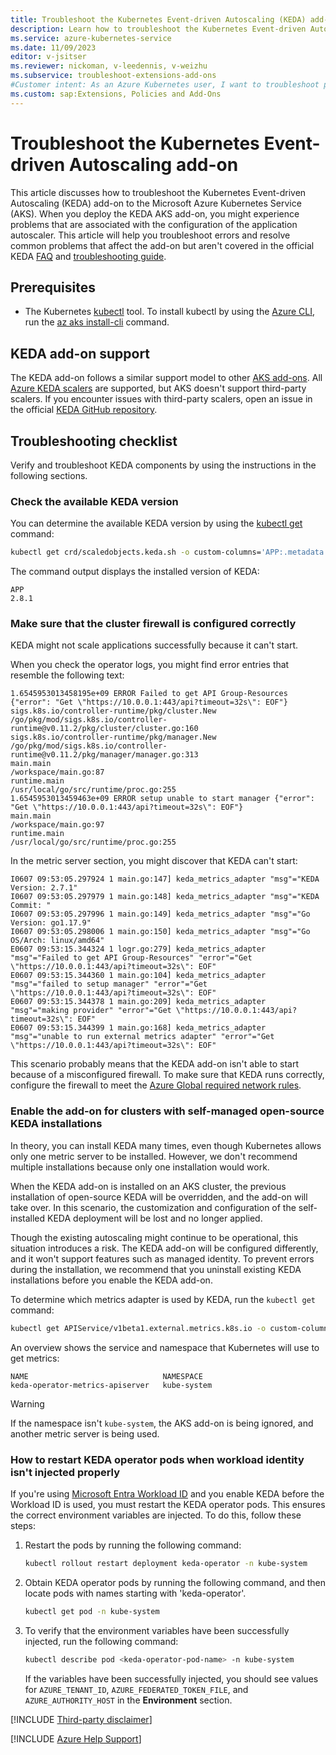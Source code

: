 ```yaml
---
title: Troubleshoot the Kubernetes Event-driven Autoscaling (KEDA) add-on
description: Learn how to troubleshoot the Kubernetes Event-driven Autoscaling (KEDA) add-on to the Azure Kubernetes Service (AKS).
ms.service: azure-kubernetes-service
ms.date: 11/09/2023
editor: v-jsitser
ms.reviewer: nickoman, v-leedennis, v-weizhu
ms.subservice: troubleshoot-extensions-add-ons
#Customer intent: As an Azure Kubernetes user, I want to troubleshoot problems that involve the Kubernetes Event-driven Autoscaling (KEDA) add-on so that I can successfully use event-driven autoscaling on Azure Kubernetes Service (AKS).
ms.custom: sap:Extensions, Policies and Add-Ons
---
```


# Troubleshoot the Kubernetes Event-driven Autoscaling add-on

This article discusses how to troubleshoot the Kubernetes Event-driven Autoscaling (KEDA) add-on to the Microsoft Azure Kubernetes Service (AKS). When you deploy the KEDA AKS add-on, you might experience problems that are associated with the configuration of the application autoscaler. This article will help you troubleshoot errors and resolve common problems that affect the add-on but aren't covered in the official KEDA [FAQ][keda-faq] and [troubleshooting guide][keda-troubleshooting].

## Prerequisites

- The Kubernetes [kubectl](https://kubernetes.io/docs/reference/kubectl/overview/) tool. To install kubectl by using the [Azure CLI](/cli/azure/install-azure-cli), run the [az aks install-cli](/cli/azure/aks#az-aks-install-cli) command.

## KEDA add-on support

The KEDA add-on follows a similar support model to other [AKS add-ons](/azure/aks/integrations). All [Azure KEDA scalers](https://keda.sh/docs/scalers/) are supported, but AKS doesn't support third-party scalers. If you encounter issues with third-party scalers, open an issue in the official [KEDA GitHub repository](https://github.com/kedacore/keda).

## Troubleshooting checklist

Verify and troubleshoot KEDA components by using the instructions in the following sections.

### Check the available KEDA version

You can determine the available KEDA version by using the [kubectl get](https://kubernetes.io/docs/reference/generated/kubectl/kubectl-commands#get) command:

```bash
kubectl get crd/scaledobjects.keda.sh -o custom-columns='APP:.metadata.labels.app\.kubernetes\.io/version'
```

The command output displays the installed version of KEDA:

```output
APP
2.8.1
```

### Make sure that the cluster firewall is configured correctly

KEDA might not scale applications successfully because it can't start.

When you check the operator logs, you might find error entries that resemble the following text:

```output
1.6545953013458195e+09 ERROR Failed to get API Group-Resources {"error": "Get \"https://10.0.0.1:443/api?timeout=32s\": EOF"}
sigs.k8s.io/controller-runtime/pkg/cluster.New
/go/pkg/mod/sigs.k8s.io/controller-runtime@v0.11.2/pkg/cluster/cluster.go:160
sigs.k8s.io/controller-runtime/pkg/manager.New
/go/pkg/mod/sigs.k8s.io/controller-runtime@v0.11.2/pkg/manager/manager.go:313
main.main
/workspace/main.go:87
runtime.main
/usr/local/go/src/runtime/proc.go:255
1.6545953013459463e+09 ERROR setup unable to start manager {"error": "Get \"https://10.0.0.1:443/api?timeout=32s\": EOF"}
main.main
/workspace/main.go:97
runtime.main
/usr/local/go/src/runtime/proc.go:255
```

In the metric server section, you might discover that KEDA can't start:

```output
I0607 09:53:05.297924 1 main.go:147] keda_metrics_adapter "msg"="KEDA Version: 2.7.1"
I0607 09:53:05.297979 1 main.go:148] keda_metrics_adapter "msg"="KEDA Commit: "
I0607 09:53:05.297996 1 main.go:149] keda_metrics_adapter "msg"="Go Version: go1.17.9"
I0607 09:53:05.298006 1 main.go:150] keda_metrics_adapter "msg"="Go OS/Arch: linux/amd64"
E0607 09:53:15.344324 1 logr.go:279] keda_metrics_adapter "msg"="Failed to get API Group-Resources" "error"="Get \"https://10.0.0.1:443/api?timeout=32s\": EOF"
E0607 09:53:15.344360 1 main.go:104] keda_metrics_adapter "msg"="failed to setup manager" "error"="Get \"https://10.0.0.1:443/api?timeout=32s\": EOF"
E0607 09:53:15.344378 1 main.go:209] keda_metrics_adapter "msg"="making provider" "error"="Get \"https://10.0.0.1:443/api?timeout=32s\": EOF"
E0607 09:53:15.344399 1 main.go:168] keda_metrics_adapter "msg"="unable to run external metrics adapter" "error"="Get \"https://10.0.0.1:443/api?timeout=32s\": EOF"
```

This scenario probably means that the KEDA add-on isn't able to start because of a misconfigured firewall. To make sure that KEDA runs correctly, configure the firewall to meet the [Azure Global required network rules][aks-firewall-requirements].

### Enable the add-on for clusters with self-managed open-source KEDA installations

In theory, you can install KEDA many times, even though Kubernetes allows only one metric server to be installed. However, we don't recommend multiple installations because only one installation would work.

When the KEDA add-on is installed on an AKS cluster, the previous installation of open-source KEDA will be overridden, and the add-on will take over. In this scenario, the customization and configuration of the self-installed KEDA deployment will be lost and no longer applied.

Though the existing autoscaling might continue to be operational, this situation introduces a risk. The KEDA add-on will be configured differently, and it won't support features such as managed identity. To prevent errors during the installation, we recommend that you uninstall existing KEDA installations before you enable the KEDA add-on.

To determine which metrics adapter is used by KEDA, run the `kubectl get` command:

```bash
kubectl get APIService/v1beta1.external.metrics.k8s.io -o custom-columns='NAME:.spec.service.name,NAMESPACE:.spec.service.namespace'
```

An overview shows the service and namespace that Kubernetes will use to get metrics:

```output
NAME                              NAMESPACE
keda-operator-metrics-apiserver   kube-system
```

> [!WARNING]
> If the namespace isn't `kube-system`, the AKS add-on is being ignored, and another metric server is being used.

### How to restart KEDA operator pods when workload identity isn't injected properly

If you're using [Microsoft Entra Workload ID](/azure/aks/workload-identity-overview) and you enable KEDA before the Workload ID is used, you must restart the KEDA operator pods. This ensures the correct environment variables are injected. To do this, follow these steps:

1. Restart the pods by running the following command:

     ```bash
     kubectl rollout restart deployment keda-operator -n kube-system
     ```

2. Obtain KEDA operator pods by running the following command, and then locate pods with names starting with 'keda-operator'.

     ```bash
    kubectl get pod -n kube-system
     ```

3. To verify that the environment variables have been successfully injected, run the following command:

     ```bash
    kubectl describe pod <keda-operator-pod-name> -n kube-system
     ```
     If the variables have been successfully injected, you should see values for `AZURE_TENANT_ID`, `AZURE_FEDERATED_TOKEN_FILE`, and `AZURE_AUTHORITY_HOST` in the **Environment** section.

[!INCLUDE [Third-party disclaimer](../../includes/third-party-disclaimer.md)]

[!INCLUDE [Azure Help Support](../../includes/azure-help-support.md)]

[aks-firewall-requirements]: /azure/aks/limit-egress-traffic#azure-global-required-network-rules
[keda-troubleshooting]: https://keda.sh/docs/latest/troubleshooting/
[keda-faq]: https://keda.sh/docs/latest/faq/
